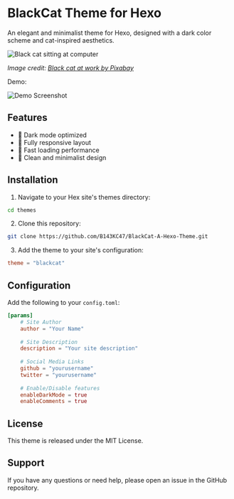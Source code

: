 # BlackCat Theme for Hexo

An elegant and minimalist theme for Hexo, designed with a dark color scheme and cat-inspired aesthetics.

![Black cat sitting at computer](https://cdn.pixabay.com/photo/2015/09/29/13/47/cat-963931_1280.jpg)

*Image credit: [Black cat at work by Pixabay](https://pixabay.com/photos/cat-black-cat-work-computer-963931/)*

Demo:

![Demo Screenshot](themes/VSC4T/VSC4T.jpg)

## Features

- 🌙 Dark mode optimized
- 📱 Fully responsive layout
- 🚀 Fast loading performance
- 🎨 Clean and minimalist design


## Installation

1. Navigate to your Hex site's themes directory:
```bash
cd themes
```

2. Clone this repository:
```bash
git clone https://github.com/B143KC47/BlackCat-A-Hexo-Theme.git
```

3. Add the theme to your site's configuration:
```toml
theme = "blackcat"
```

## Configuration

Add the following to your `config.toml`:

```toml
[params]
    # Site Author
    author = "Your Name"
    
    # Site Description
    description = "Your site description"
    
    # Social Media Links
    github = "yourusername"
    twitter = "yourusername"
    
    # Enable/Disable features
    enableDarkMode = true
    enableComments = true
```

## License

This theme is released under the MIT License.

## Support

If you have any questions or need help, please open an issue in the GitHub repository.
